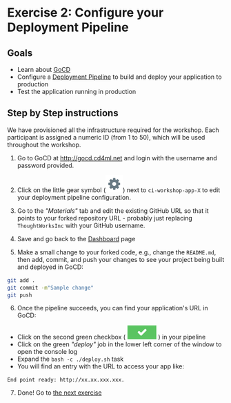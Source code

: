 # Exercise 2: Configure your Deployment Pipeline

## Goals

* Learn about [GoCD](https://www.gocd.org/)
* Configure a [Deployment Pipeline](https://martinfowler.com/bliki/DeploymentPipeline.html)
to build and deploy your application to production
* Test the application running in production

## Step by Step instructions

We have provisioned all the infrastructure required for the workshop. Each
participant is assigned a numeric ID (from 1 to 50), which will be used
throughout the workshop.

1. Go to GoCD at http://gocd.cd4ml.net and login with the username and password
provided.

2. Click on the little gear symbol (![gear](./images/gear.png)) next to
`ci-workshop-app-X` to edit your deployment pipeline configuration.

3. Go to the *"Materials"* tab and edit the existing GitHub URL so that it
points to your forked repository URL - probably just replacing `ThoughtWorksInc`
with your GitHub username.

4. Save and go back to the [Dashboard](http://gocd.cd4ml.net) page

5. Make a small change to your forked code, e.g., change the `README.md`, then
add, commit, and push your changes to see your project being built and deployed
in GoCD:
```bash
git add .
git commit -m"Sample change"
git push
```

6. Once the pipeline succeeds, you can find your application's URL in GoCD:

  * Click on the second green checkbox ( ![green checkbox](./images/check.png) ) in
  your pipeline
  * Click on the green *"deploy"* job in the lower left corner of the window
  to open the console log
  * Expand the `bash -c ./deploy.sh` task
  * You will find an entry with the URL to access your app like:
  ```
  End point ready: http://xx.xx.xxx.xxx.
  ```

7. Done! Go to [the next exercise](./3-machine-learning-pipeline.md)
